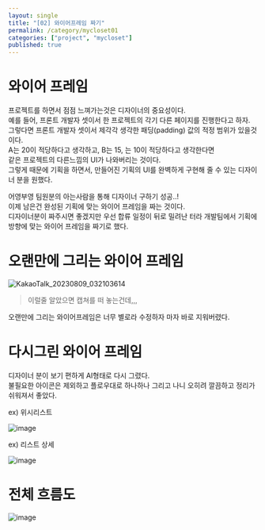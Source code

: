 ```yaml
---
layout: single
title: "[02] 와이어프레임 짜기"
permalink: /category/mycloset01
categories: ["project", "mycloset"]
published: true
---
```


# 와이어 프레임

프로젝트를 하면서 점점 느껴가는것은 디자이너의 중요성이다.  
예를 들어, 프론트 개발자 셋이서 한 프로젝트의 각기 다른 페이지를 진행한다고 하자.  
그렇다면 프론트 개발자 셋이서 제각각 생각한 패딩(padding) 값의 적정 범위가 있을것이다.  
A는 20이 적당하다고 생각하고, B는 15, 는 10이 적당하다고 생각한다면  
같은 프로젝트의 다른느낌의 UI가 나와버리는 것이다.  
그렇게 때문에 기획을 하면서, 만들어진 기획의 UI를 완벽하게 구현해 줄 수 있는 디자이너 분을 원했다.

어영부영 팀원분의 아는사람을 통해 디자이너 구하기 성공..!  
이제 남은건 완성된 기획에 맞는 와이어 프레임을 짜는 것이다.  
디자이너분이 짜주시면 좋겠지만 우선 합류 일정이 뒤로 밀려난 터라 개발팀에서 기획에 방향에 맞는 와이어 프레임을 짜기로 했다.

# 오랜만에 그리는 와이어 프레임

![KakaoTalk_20230809_032103614](https://github.com/yebin76/yebin76/assets/103884098/800392ab-6a6a-4f91-ad25-ca95977b8d02)

> 이럴줄 알았으면 캡쳐를 떠 놓는건데,,,

오랜만에 그리는 와이어프레임은 너무 별로라 수정하자 마자 바로 지워버렸다.

# 다시그린 와이어 프레임

디자이너 분이 보기 편하게 AI형태로 다시 그렸다.  
불필요한 아이콘은 제외하고 플로우대로 하나하나 그리고 나니 오히려 깔끔하고 정리가 쉬워져서 좋았다.

ex) 위시리스트

![image](https://github.com/yebin76/yebin76/assets/103884098/f6d5ecb4-6904-428d-8e1c-19b87efacd43)

ex) 리스트 상세

![image](https://github.com/yebin76/yebin76/assets/103884098/05d3a0f8-b17c-4045-9c0b-c5c90b2cc55c)

# 전체 흐름도

![image](https://github.com/yebin76/yebin76/assets/103884098/d1b8d278-88d4-4c38-90ef-5e8c65596e64)
